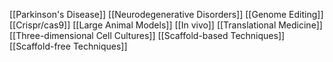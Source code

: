 [[Parkinson's Disease]]
[[Neurodegenerative Disorders]]
[[Genome Editing]]
[[Crispr/cas9]]
[[Large Animal Models]]
[[In vivo]]
[[Translational Medicine]]
[[Three-dimensional Cell Cultures]]
[[Scaffold-based Techniques]]
[[Scaffold-free Techniques]]
